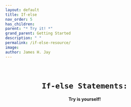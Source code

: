 ```yaml
---
layout: default
title: If-else 
nav_order: 5
has_children:  
parent: "* Try it! *"
grand_parent: Getting Started
description: " "
permalink: /if-else-resource/
image: 
author: James H. Jay
---
```


<br>
<h1><center><code>If-else Statements:</code><br></center></h1>
<h4><center>Try is yourself! </center></h4><br>
<script src="https://gist.github.com/jameshjay/f82bb90c6819002339eca406159be556.js"></script>